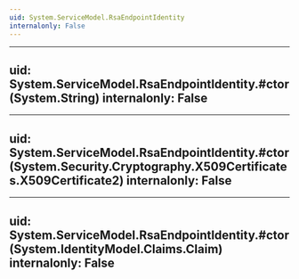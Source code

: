 ```yaml
---
uid: System.ServiceModel.RsaEndpointIdentity
internalonly: False
---
```


---
uid: System.ServiceModel.RsaEndpointIdentity.#ctor(System.String)
internalonly: False
---

---
uid: System.ServiceModel.RsaEndpointIdentity.#ctor(System.Security.Cryptography.X509Certificates.X509Certificate2)
internalonly: False
---

---
uid: System.ServiceModel.RsaEndpointIdentity.#ctor(System.IdentityModel.Claims.Claim)
internalonly: False
---
